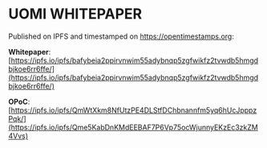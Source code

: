 # UOMI WHITEPAPER

Published on IPFS and timestamped on https://opentimestamps.org: 

**Whitepaper**: [https://ipfs.io/ipfs/bafybeia2ppirvnwim55adybnqp5zgfwikfz2tvwdb5hmgdbjkoe6rr6ffe/](https://ipfs.io/ipfs/bafybeia2ppirvnwim55adybnqp5zgfwikfz2tvwdb5hmgdbjkoe6rr6ffe/)

**OPoC**: [https://ipfs.io/ipfs/QmWtXkm8NfUtzPE4DLStfDChbnannfm5yq6hUcJpppzPqk/](https://ipfs.io/ipfs/Qme5KabDnKMdEEBAF7P6Vp75ocWjunnyEKzEc3zkZM4Vvs)
